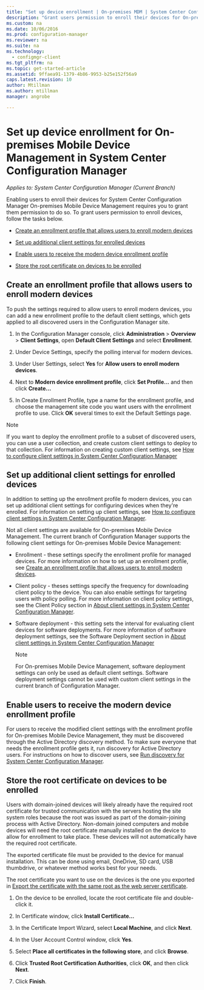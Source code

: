 ```yaml
---
title: "Set up device enrollment | On-premises MDM | System Center Configuration Manager"
description: "Grant users permission to enroll their devices for On-premises Mobile Device Management in System Center Configuration Manager."
ms.custom: na
ms.date: 10/06/2016
ms.prod: configuration-manager
ms.reviewer: na
ms.suite: na
ms.technology:
  - configmgr-client
ms.tgt_pltfrm: na
ms.topic: get-started-article
ms.assetid: 9ffaea91-1379-4b86-9953-b25e152f56a9
caps.latest.revision: 10
author: Mtillmanms.author: mtillmanmanager: angrobe

---
```

# Set up device enrollment for On-premises Mobile Device Management in System Center Configuration Manager*Applies to: System Center Configuration Manager (Current Branch)*
Enabling users to enroll their devices for System Center Configuration Manager On\-premises Mobile Device Management requires you to grant them permission to do so. To grant users permission to enroll devices, follow the tasks below.

-   [Create an enrollment profile that allows users to enroll modern devices](#bkmk_createProf)  

-   [Set up additional client settings for enrolled devices](#bkmk_addClient)  

-   [Enable users to receive the modern device enrollment profile](#bkmk_enableUsers)  

-   [Store the root certificate on devices to be enrolled](#bkmk_storeCert)  

##  <a name="bkmk_createProf"></a> Create an enrollment profile that allows users to enroll modern devices  
 To push the settings required to allow users to enroll modern devices, you can add a new enrollment profile to the default client settings, which gets applied to all discovered users in the Configuration Manager site.  

1.  In the Configuration Manager console, click **Administration** > **Overview** > **Client Settings**, open **Default Client Settings** and select **Enrollment**.  

2.  Under Device Settings, specify the polling interval for modern devices.  

3.  Under User Settings, select **Yes** for **Allow users to enroll modern devices**.  

4.  Next to **Modern device enrollment profile**, click **Set Profile...** and then click **Create...**  

5.  In Create Enrollment Profile, type a name for the enrollment profile, and choose the management site code you want users with the enrollment profile to use. Click **OK** several times to exit the Default Settings page.  

> [!NOTE]  
>  If you want to deploy the enrollment profile to a subset of discovered users, you can use a user collection, and create custom client settings to deploy to that collection. For information on creating custom client settings, see [How to configure client settings in System Center Configuration Manager](../../core/clients/deploy/configure-client-settings.md)  

##  <a name="bkmk_addClient"></a> Set up additional client settings for enrolled devices  
 In addition to setting up the enrollment profile fo modern devices, you can set up additional client settings for configuring devices when they're enrolled.  For  information on setting up client settings, see [How to configure client settings in System Center Configuration Manager](../../core/clients/deploy/configure-client-settings.md).  

 Not all client settings are available for On\-premises Mobile Device Management. The current branch of Configuration Manager supports the following client settings for On\-premises Mobile Device Management:  

-   Enrollment - these settings specify  the enrollment profile for managed devices. For more information on how to set up an enrollment profile, see [Create an enrollment profile that allows users to enroll modern devices](#bkmk_createProf).  

-   Client policy - theses settings specify the frequency for downloading client policy to the device. You can also enable settings for  targeting users with policy polling. For more information on client policy settings, see the Client Policy section in [About client settings in System Center Configuration Manager](../../core/clients/deploy/about-client-settings.md).  

-   Software deployment - this setting sets the interval for evaluating client devices for software deployments. For more information of software deployment settings, see the Software Deployment section in [About client settings in System Center Configuration Manager](../../core/clients/deploy/about-client-settings.md)  

    > [!NOTE]  
    >  For On\-premises Mobile Device Management, software deployment settings can only be used as default client settings. Software deployment settings cannot be used with custom client settings in the current branch of Configuration Manager.  

##  <a name="bkmk_enableUsers"></a> Enable users to receive the modern device enrollment profile  
 For users to receive the modified client settings with the enrollment profile for On\-premises Mobile Device Management, they must be discovered     through the Active Directory discovery method. To make sure everyone that needs the enrollment profile gets it, run discovery for Active Directory users. For instructions on how to discover users, see [Run discovery for System Center Configuration Manager](../../core/servers/deploy/configure/run-discovery.md).  

##  <a name="bkmk_storeCert"></a> Store the root certificate on devices to be enrolled  
 Users with domain-joined devices will likely already have the required root certificate for trusted communication with the servers hosting the site system roles because the root was issued as part of the domain-joining process with Active Directory. Non-domain joined computers and mobile devices will need the root certificate manually installed on the device to allow for enrollment to take place. These devices will not automatically have the required root certificate.  

 The exported certificate file must be provided to the device for manual installation. This can be done using email, OneDrive, SD card, USB thumbdrive, or whatever method works best for your needs.  

 The root certificate you want to use on the devices is the one you exported in [Export the certificate with the same root as the web server certificate](../../mdm/get-started/set-up-certificates-on-premises-mdm.md#bkmk_exportCert).  

1.  On the device to be enrolled, locate the root certificate file and double-click it.  

2.  In Certificate window, click **Install Certificate...**  

3.  In the Certificate Import Wizard, select **Local Machine**, and click **Next**.  

4.  In the User Account Control window, click **Yes**.  

5.  Select **Place all certificates in the following store**, and click **Browse**.  

6.  Click **Trusted Root Certification Authorities**, click **OK**, and then click **Next**.  

7.  Click **Finish**.  
